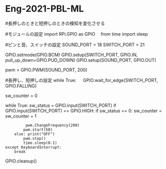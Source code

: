 # Eng-2021-PBL-ML
#長押しのときと短押しのときの検知を変化させる

#モジュールの設定
import RPi.GPIO as GPIO　
from time import sleep 

#ピンと音、スイッチの設定
SOUND_PORT = 18 
SWITCH_PORT = 21 

GPIO.setmode(GPIO.BCM)
GPIO.setup(SWITCH_PORT, GPIO.IN, pull_up_down=GPIO.PUD_DOWN)
GPIO.setup(SOUND_PORT, GPIO.OUT) 

pwm = GPIO.PWM(SOUND_PORT, 200)

#長押し、短押しの設定
while True: 
　 GPIO.wait_for_edge(SWITCH_PORT, GPIO.FALLING)
  
  sw_counter = 0
  
  while True:
        sw_status = GPIO.input(SWITCH_PORT)
        if GPIO.input(SWITCH_PORT) == GPIO.HIGH: 
        if sw_status == 0:
            sw_counter = sw_counter + 1
            
             pwm.ChangeFrequency(200)
            pwm.start(50) 
        else: print("OFF")
            pwm.stop() 
            time.sleep(0.1) 
    except KeyboardInterrupt: 
        break 
GPIO.cleanup()
